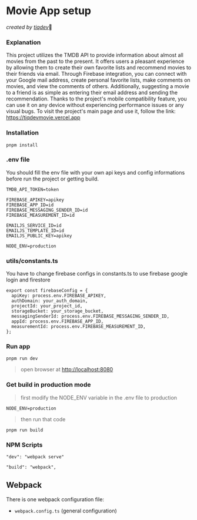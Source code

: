 # Movie App setup

*created by [tiqdev](https://tiqdev.com)*💛

### Explanation

This project utilizes the TMDB API to provide information about almost all movies from the past to the present. It offers users a pleasant experience by allowing them to create their own favorite lists and recommend movies to their friends via email. Through Firebase integration, you can connect with your Google mail address, create personal favorite lists, make comments on movies, and view the comments of others. Additionally, suggesting a movie to a friend is as simple as entering their email address and sending the recommendation. Thanks to the project's mobile compatibility feature, you can use it on any device without experiencing performance issues or any visual bugs.
To visit the project's main page and use it, follow the link: https://tiqdevmovie.vercel.app

### Installation

```
pnpm install
```

### .env file

You should fill the env file with your own api keys and config informations before run the project or getting build.

```
TMDB_API_TOKEN=token

FIREBASE_APIKEY=apikey
FIREBASE_APP_ID=id
FIREBASE_MESSAGING_SENDER_ID=id
FIREBASE_MEASUREMENT_ID=id

EMAILJS_SERVICE_ID=id
EMAILJS_TEMPLATE_ID=id
EMAILJS_PUBLIC_KEY=apikey

NODE_ENV=production

```

### utils/constants.ts

You have to change firebase configs in constants.ts to use firebase google login and firestore

```
export const firebaseConfig = {
  apiKey: process.env.FIREBASE_APIKEY,
  authDomain: your_auth_domain,
  projectId: your_project_id,
  storageBucket: your_storage_bucket,
  messagingSenderId: process.env.FIREBASE_MESSAGING_SENDER_ID,
  appId: process.env.FIREBASE_APP_ID,
  measurementId: process.env.FIREBASE_MEASUREMENT_ID,
};
```

### Run app

```
pnpm run dev
```

> open browser at [http://localhost:8080](http://localhost:8080/)

### **Get build in production mode**

> first modify the NODE_ENV variable in the .env file to production

```
NODE_ENV=production
```

> then run that code

```terminal
pnpm run build
```

### NPM Scripts

```
"dev": "webpack serve"
```

```
"build": "webpack",
```

## Webpack

There is one webpack configuration file:

- `webpack.config.ts` (general configuration)
